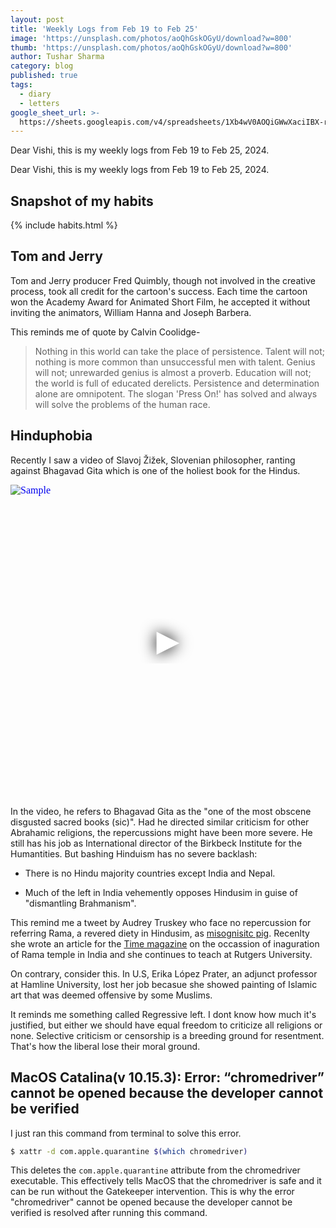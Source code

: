 ```yaml
---
layout: post
title: 'Weekly Logs from Feb 19 to Feb 25'
image: 'https://unsplash.com/photos/aoQhGskOGyU/download?w=800'
thumb: 'https://unsplash.com/photos/aoQhGskOGyU/download?w=800'
author: Tushar Sharma
category: blog
published: true
tags:
  - diary
  - letters
google_sheet_url: >-
  https://sheets.googleapis.com/v4/spreadsheets/1Xb4wV0AOQiGWwXaciIBX-rkFebzg8DlAcRcClshyAnA/values/Habits!A90:T103?alt=json&key=AIzaSyCgYRKf_apK3TUSYGO9WhQ5dN-ukY4H0gw
---
```


Dear Vishi, this is my weekly logs from Feb 19 to Feb 25, 2024.<!-- truncate_here -->

Dear Vishi, this is my weekly logs from Feb 19 to Feb 25, 2024.

## Snapshot of my habits

{% include habits.html %}


## Tom and Jerry

Tom and Jerry producer Fred Quimbly, though not involved in the creative process, took all credit for the cartoon's success. Each time the cartoon won the Academy Award for Animated Short Film, he accepted it without inviting the animators, William Hanna and Joseph Barbera. 

This reminds me of quote by Calvin Coolidge-

> Nothing in this world can take the place of persistence. Talent will not; nothing is more common than unsuccessful men with talent. Genius will not; unrewarded genius is almost a proverb. Education will not; the world is full of educated derelicts. Persistence and determination alone are omnipotent. The slogan 'Press On!' has solved and always will solve the problems of the human race.

## Hinduphobia

Recently I saw a video of Slavoj Žižek, Slovenian philosopher, ranting against Bhagavad Gita which is one of the holiest book for the Hindus. 

<iframe
  style="position: relative;  width: 100%;" 
   height="500"
  src="https://www.youtube.com/embed/6xUuzrzmFac?autoplay=1"
  srcdoc="<style>*{padding:0;margin:0;overflow:hidden}html,body{height:100%}img,span{position:absolute;width:100%;top:0;bottom:0;margin:auto}span{height:1.5em;text-align:center;font:48px/1.5 sans-serif;color:white;text-shadow:0 0 0.5em black}</style><a href=https://www.youtube.com/embed/6xUuzrzmFac?autoplay=1><img src=https://img.youtube.com/vi/6xUuzrzmFac/hqdefault.jpg alt='Sample'><span>▶</span></a>"
  frameborder="0"
  allow="accelerometer; autoplay; encrypted-media; gyroscope; picture-in-picture"
  allowfullscreen
  title="Sample"
></iframe><br>

In the video, he refers to Bhagavad Gita as the "one of the most obscene disgusted sacred books (sic)". Had he directed similar criticism for other Abrahamic religions, the repercussions might have been more severe. He still has his job as International director of the Birkbeck Institute for the Humantities. But bashing Hinduism has no severe backlash:

* There is no Hindu majority countries except India and Nepal. 

* Much of the left in India vehemently opposes Hindusim in guise of "dismantling Brahmanism".

This remind me a tweet by Audrey Truskey who face no repercussion for referring Rama, a revered diety in Hindusim, as [misognisitc pig](https://www.newslaundry.com/2018/04/30/the-unscholarly-dishonesty-of-audrey-truschke). Recenlty she wrote an article for the [Time magazine](https://time.com/6564148/ayodhya-ram-temple-modi-india/) on the occassion of inaguration of Rama temple in India and she continues to teach at Rutgers University. 

On contrary, consider this. In U.S, Erika López Prater, an adjunct professor at Hamline University, lost her job becasue she showed painting of Islamic art that was deemed offensive by some Muslims.

It reminds me something called Regressive left. I dont know how much it's justified, but either we should have equal freedom to criticize all religions or none. Selective criticism or censorship is a breeding ground for resentment. That's how the liberal lose their moral ground.

## MacOS Catalina(v 10.15.3): Error: “chromedriver” cannot be opened because the developer cannot be verified

I just ran this command from terminal to solve this error.

```bash
$ xattr -d com.apple.quarantine $(which chromedriver)
```

This deletes the `com.apple.quarantine` attribute from the chromedriver executable. This effectively tells MacOS that the chromedriver is safe and it can be run without the Gatekeeper intervention. This is why the error "chromedriver" cannot be opened because the developer cannot be verified is resolved after running this command.